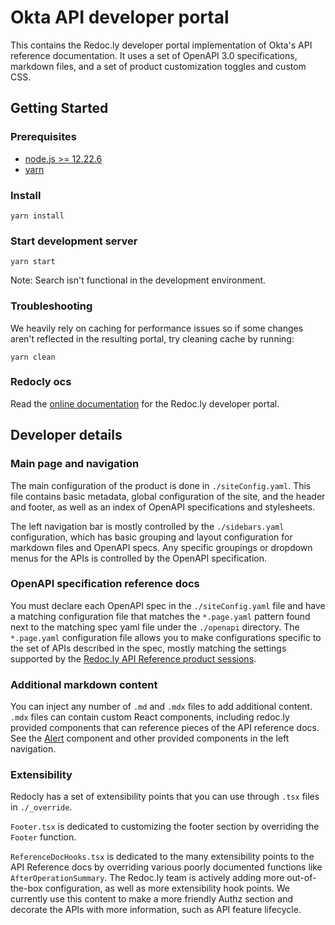 # Okta API developer portal

This contains the Redoc.ly developer portal implementation of Okta's API reference documentation. It uses a set of OpenAPI 3.0 specifications, markdown files, and a set of product customization toggles and custom CSS.

## Getting Started

### Prerequisites

- [node.js >= 12.22.6](https://nodejs.org/en/)
- [yarn](https://yarnpkg.com/en/)

### Install

    yarn install

### Start development server

    yarn start

Note: Search isn't functional in the development environment.

### Troubleshooting

We heavily rely on caching for performance issues so if some changes aren't reflected in the resulting portal, try cleaning cache by running:

    yarn clean

### Redocly ocs

Read the [online documentation](https://redoc.ly/docs/reference/introduction/) for the Redoc.ly developer portal.

## Developer details

### Main page and navigation

The main configuration of the product is done in `./siteConfig.yaml`. This file contains basic metadata, global configuration of the site, and the header and footer, as well as an index of OpenAPI specifications and stylesheets.

The left navigation bar is mostly controlled by the `./sidebars.yaml` configuration, which has basic grouping and layout configuration for markdown files and OpenAPI specs. Any specific groupings or dropdown menus for the APIs is controlled by the OpenAPI specification.

### OpenAPI specification reference docs

You must declare each OpenAPI spec in the `./siteConfig.yaml` file and have a matching configuration file that matches the `*.page.yaml` pattern found next to the matching spec yaml file under the `./openapi` directory. The `*.page.yaml` configuration file allows you to make configurations specific to the set of APIs described in the spec, mostly matching the settings supported by the [Redoc.ly API Reference product sessions](https://redocly.com/docs/api-reference-docs/configuration/functionality/).

### Additional markdown content

You can inject any number of `.md` and `.mdx` files to add additional content. `.mdx` files can contain custom React components, including redoc.ly provided components that can reference pieces of the API reference docs. See the [Alert](https://redocly.com/docs/developer-portal/components/alert/) component and other provided components in the left navigation.

### Extensibility

Redocly has a set of extensibility points that you can use through `.tsx` files in `./_override`.

`Footer.tsx` is dedicated to customizing the footer section by overriding the `Footer` function.

`ReferenceDocHooks.tsx` is dedicated to the many extensibility points to the API Reference docs by overriding various poorly documented functions like `AfterOperationSummary`. The Redoc.ly team is actively adding more out-of-the-box configuration, as well as more extensibility hook points. We currently use this content to make a more friendly Authz section and decorate the APIs with more information, such as API feature lifecycle.